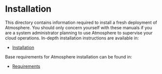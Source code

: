 # Installation

This directory contains information required to install a fresh deployment of Atmosphere. You should only concern yourself with these manuals if you are a system administrator planning to use Atmosphere to supervise your cloud operations. In-depth installation instructions are available in:

- [Installation](installation.md)

Base requirements for Atmosphere installation can be found in:

- [Requirements](requirements.md)